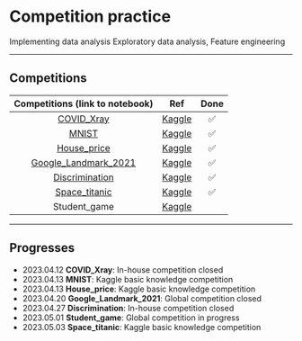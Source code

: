 # Competition practice

Implementing data analysis Exploratory data analysis, Feature engineering

<hr>

## Competitions

|                Competitions (link to notebook)                 |                                                Ref                                                | Done |
| :------------------------------------------------------------: | :-----------------------------------------------------------------------------------------------: | :--: |
|          [COVID_Xray](./notebooks/corona-xray.ipynb)           |                       [Kaggle](https://www.kaggle.com/competitions/kdtai-1)                       |  ✅  |
|          [MNIST](./notebooks/digit-recognizer.ipynb)           |                  [Kaggle](https://www.kaggle.com/competitions/digit-recognizer)                   |  ✅  |
|         [House_price](./notebooks/house_prices.ipynb)          |     [Kaggle](https://www.kaggle.com/competitions/house-prices-advanced-regression-techniques)     |  ✅  |
| [Google_Landmark_2021](./notebooks/google-landmark-2021.ipynb) |         [Kaggle](https://www.kaggle.com/code/taegeunlim/landmark-2021-demo-for-starters)          |  ✅  |
|       [Discrimination](./notebooks/discrimination.ipynb)       |                       [Kaggle](https://www.kaggle.com/competitions/kdtai-2)                       |  ✅  |
|        [Space_titanic](./notebooks/space-titanic.ipynb)        |             [Kaggle](https://www.kaggle.com/competitions/spaceship-titanic/overview)              |  ✅  |
|                          Student_game                          | [Kaggle](https://www.kaggle.com/competitions/predict-student-performance-from-game-play/overview) |      |

<hr>

## Progresses

- 2023.04.12 **COVID_Xray**: In-house competition closed
- 2023.04.13 **MNIST**: Kaggle basic knowledge competition
- 2023.04.13 **House_price**: Kaggle basic knowledge competition
- 2023.04.20 **Google_Landmark_2021**: Global competition closed
- 2023.04.27 **Discrimination**: In-house competition closed
- 2023.05.01 **Student_game**: Global competition in progress
- 2023.05.03 **Space_titanic**: Kaggle basic knowledge competition

